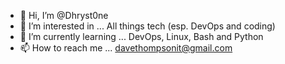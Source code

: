 - 👋 Hi, I’m @Dhryst0ne
- 👀 I’m interested in ... All things tech (esp. DevOps and coding)
- 🌱 I’m currently learning ... DevOps, Linux, Bash and Python
- 📫 How to reach me ... davethompsonit@gmail.com

<!---
Dhryst0ne/Dhryst0ne is a ✨ special ✨ repository because its `README.md` (this file) appears on your GitHub profile.
You can click the Preview link to take a look at your changes.
--->
